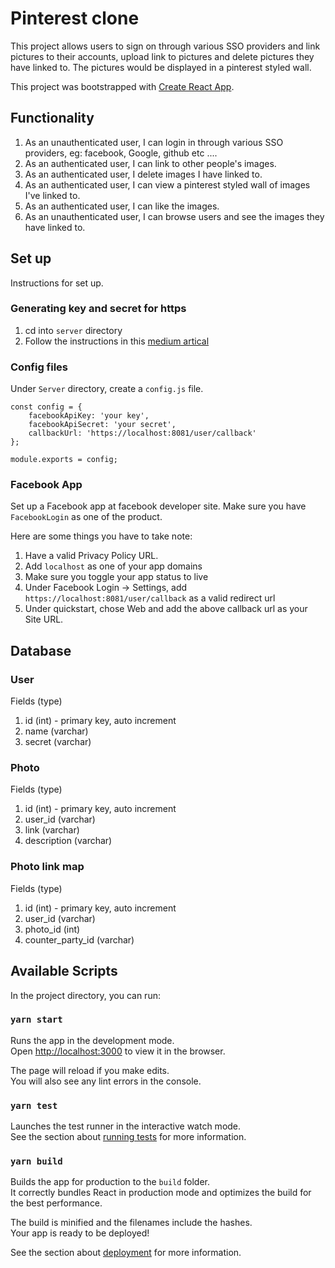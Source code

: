 # Pinterest clone
This project allows users to sign on through various SSO providers and link pictures to their accounts, upload link to pictures and delete pictures they have linked to. The pictures would be displayed in a pinterest styled wall.

This project was bootstrapped with [Create React App](https://github.com/facebook/create-react-app).

## Functionality
1. As an unauthenticated user, I can login in through various SSO providers, eg: facebook, Google, github etc ....
2. As an authenticated user, I can link to other people's images.
3. As an authenticated user, I delete images I have linked to.
4. As an authenticated user, I can view a pinterest styled wall of images I've linked to.
5. As an authenticated user, I can like the images.
6. As an unauthenticated user, I can browse users and see the images they have linked to.

## Set up
Instructions for set up.

### Generating key and secret for https
1. cd into `server` directory
2. Follow the instructions in this [medium artical]("https://medium.com/@nitinpatel_20236/how-to-create-an-https-server-on-localhost-using-express-366435d61f28")

### Config files
Under `Server` directory, create a `config.js` file.

```
const config = {
    facebookApiKey: 'your key',
    facebookApiSecret: 'your secret',
    callbackUrl: 'https://localhost:8081/user/callback'
};

module.exports = config;
```

### Facebook App
Set up a Facebook app at facebook developer site. Make sure you have `FacebookLogin` as one of the product. 

Here are some things you have to take note:
1. Have a valid Privacy Policy URL.
2. Add `localhost` as one of your app domains
3. Make sure you toggle your app status to live
4. Under Facebook Login  -> Settings, add `https://localhost:8081/user/callback` as a valid redirect url
5. Under quickstart, chose Web and add the above callback url as your Site URL.

## Database

### User
Fields (type)

1. id (int) - primary key, auto increment
2. name (varchar)
3. secret (varchar)

### Photo
Fields (type)

1. id (int) - primary key, auto increment
2. user_id (varchar)
3. link (varchar)
4. description (varchar)

### Photo link map
Fields (type)

1. id (int) - primary key, auto increment
2. user_id (varchar)
3. photo_id (int)
4. counter_party_id (varchar)

## Available Scripts

In the project directory, you can run:

### `yarn start`

Runs the app in the development mode.<br />
Open [http://localhost:3000](http://localhost:3000) to view it in the browser.

The page will reload if you make edits.<br />
You will also see any lint errors in the console.

### `yarn test`

Launches the test runner in the interactive watch mode.<br />
See the section about [running tests](https://facebook.github.io/create-react-app/docs/running-tests) for more information.

### `yarn build`

Builds the app for production to the `build` folder.<br />
It correctly bundles React in production mode and optimizes the build for the best performance.

The build is minified and the filenames include the hashes.<br />
Your app is ready to be deployed!

See the section about [deployment](https://facebook.github.io/create-react-app/docs/deployment) for more information.

